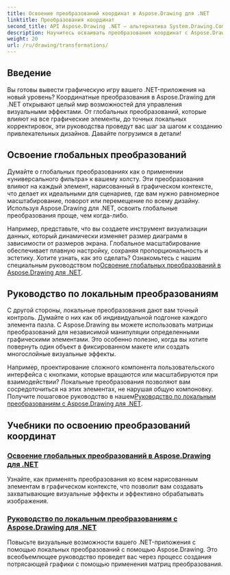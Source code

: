 ```yaml
---
title: Освоение преобразований координат в Aspose.Drawing для .NET
linktitle: Преобразования координат
second_title: API Aspose.Drawing .NET — альтернатива System.Drawing.Common
description: Научитесь осваивать преобразования координат с Aspose.Drawing для .NET. Узнайте, как реализовать глобальные и локальные преобразования для визуального совершенства.
weight: 20
url: /ru/drawing/transformations/
---
```

## Введение

Вы готовы вывести графическую игру вашего .NET-приложения на новый уровень? Координатные преобразования в Aspose.Drawing для .NET открывают целый мир возможностей для управления визуальными эффектами. От глобальных преобразований, которые влияют на все графические элементы, до точных локальных корректировок, эти руководства проведут вас шаг за шагом к созданию привлекательных дизайнов. Давайте погрузимся в детали!

## Освоение глобальных преобразований

Думайте о глобальных преобразованиях как о применении «универсального фильтра» к вашему холсту. Эти преобразования влияют на каждый элемент, нарисованный в графическом контексте, что делает их идеальными для сценариев, где вам нужно равномерное масштабирование, поворот или перемещение по всему дизайну. Используя Aspose.Drawing для .NET, освоить глобальные преобразования проще, чем когда-либо.

Например, представьте, что вы создаете инструмент визуализации данных, который динамически изменяет размер диаграмм в зависимости от размеров экрана. Глобальное масштабирование обеспечивает плавную настройку, сохраняя пропорциональность и эстетику. Хотите узнать, как это сделать? Ознакомьтесь с нашим специальным руководством по[Освоение глобальных преобразований в Aspose.Drawing для .NET](./mastering-global-transformations/).

## Руководство по локальным преобразованиям

С другой стороны, локальные преобразования дают вам точный контроль. Думайте о них как об индивидуальной подгонке каждого элемента пазла. С Aspose.Drawing вы можете использовать матрицы преобразований для независимой манипуляции определенными графическими элементами. Это особенно полезно, когда вы хотите повернуть один объект в фиксированном макете или создать многослойные визуальные эффекты.

 Например, проектирование сложного компонента пользовательского интерфейса с кнопками, которые вращаются или масштабируются при взаимодействии? Локальные преобразования позволяют вам сосредоточиться на этих элементах, не нарушая общую компоновку. Получите пошаговое руководство в нашем[Руководство по локальным преобразованиям с Aspose.Drawing для .NET](./guide-to-local-transformation/).

## Учебники по освоению преобразований координат
### [Освоение глобальных преобразований в Aspose.Drawing для .NET](./mastering-global-transformations/)
Узнайте, как применять преобразования ко всем нарисованным элементам в графическом контексте, что позволит вам создавать захватывающие визуальные эффекты и эффективно обрабатывать изображения.
### [Руководство по локальным преобразованиям с Aspose.Drawing для .NET](./guide-to-local-transformation/)
Повысьте визуальные возможности вашего .NET-приложения с помощью локальных преобразований с помощью Aspose.Drawing. Это всеобъемлющее руководство проведет вас через процесс создания потрясающей графики с помощью применения матриц преобразования.